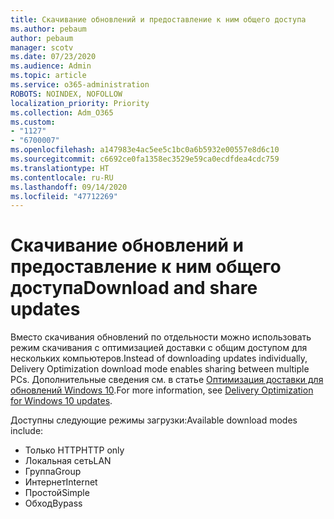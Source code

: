 ```yaml
---
title: Скачивание обновлений и предоставление к ним общего доступа
ms.author: pebaum
author: pebaum
manager: scotv
ms.date: 07/23/2020
ms.audience: Admin
ms.topic: article
ms.service: o365-administration
ROBOTS: NOINDEX, NOFOLLOW
localization_priority: Priority
ms.collection: Adm_O365
ms.custom:
- "1127"
- "6700007"
ms.openlocfilehash: a147983e4ac5ee5c1bc0a6b5932e00557e8d6c10
ms.sourcegitcommit: c6692ce0fa1358ec3529e59ca0ecdfdea4cdc759
ms.translationtype: HT
ms.contentlocale: ru-RU
ms.lasthandoff: 09/14/2020
ms.locfileid: "47712269"
---
```

# <a name="download-and-share-updates"></a><span data-ttu-id="17221-102">Скачивание обновлений и предоставление к ним общего доступа</span><span class="sxs-lookup"><span data-stu-id="17221-102">Download and share updates</span></span>

<span data-ttu-id="17221-103">Вместо скачивания обновлений по отдельности можно использовать режим скачивания с оптимизацией доставки с общим доступом для нескольких компьютеров.</span><span class="sxs-lookup"><span data-stu-id="17221-103">Instead of downloading updates individually, Delivery Optimization download mode enables sharing between multiple PCs.</span></span> <span data-ttu-id="17221-104">Дополнительные сведения см. в статье [Оптимизация доставки для обновлений Windows 10](https://docs.microsoft.com/windows/deployment/update/waas-delivery-optimization).</span><span class="sxs-lookup"><span data-stu-id="17221-104">For more information, see [Delivery Optimization for Windows 10 updates](https://docs.microsoft.com/windows/deployment/update/waas-delivery-optimization).</span></span>  

<span data-ttu-id="17221-105">Доступны следующие режимы загрузки:</span><span class="sxs-lookup"><span data-stu-id="17221-105">Available download modes include:</span></span>  
- <span data-ttu-id="17221-106">Только HTTP</span><span class="sxs-lookup"><span data-stu-id="17221-106">HTTP only</span></span>  
- <span data-ttu-id="17221-107">Локальная сеть</span><span class="sxs-lookup"><span data-stu-id="17221-107">LAN</span></span>  
- <span data-ttu-id="17221-108">Группа</span><span class="sxs-lookup"><span data-stu-id="17221-108">Group</span></span>  
- <span data-ttu-id="17221-109">Интернет</span><span class="sxs-lookup"><span data-stu-id="17221-109">Internet</span></span>  
- <span data-ttu-id="17221-110">Простой</span><span class="sxs-lookup"><span data-stu-id="17221-110">Simple</span></span>  
- <span data-ttu-id="17221-111">Обход</span><span class="sxs-lookup"><span data-stu-id="17221-111">Bypass</span></span>